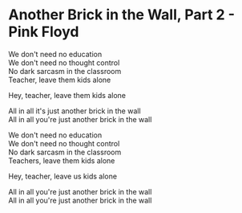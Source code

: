 # Another Brick in the Wall, Part 2 - Pink Floyd

We don't need no education\
We don't need no thought control\
No dark sarcasm in the classroom\
Teacher, leave them kids alone

Hey, teacher, leave them kids alone

All in all it's just another brick in the wall\
All in all you're just another brick in the wall

We don't need no education\
We don't need no thought control\
No dark sarcasm in the classroom\
Teachers, leave them kids alone

Hey, teacher, leave us kids alone

All in all you're just another brick in the wall\
All in all you're just another brick in the wall
